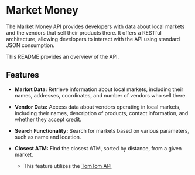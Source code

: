 # Market Money

The Market Money API provides developers with data about local markets and the vendors that sell their products there. It offers a RESTful architecture, allowing developers to interact with the API using standard JSON consumption.

This README provides an overview of the API.

## Features

- **Market Data:** Retrieve information about local markets, including their names, addresses, coordinates, and number of vendors who sell there.

- **Vendor Data:** Access data about vendors operating in local markets, including their names, description of products, contact information, and whether they accept credit.

- **Search Functionality:** Search for markets based on various parameters, such as name and location.

- **Closest ATM:** Find the closest ATM, sorted by distance, from a given market.
  - This feature utilizes the [TomTom API](https://developer.tomtom.com/)
